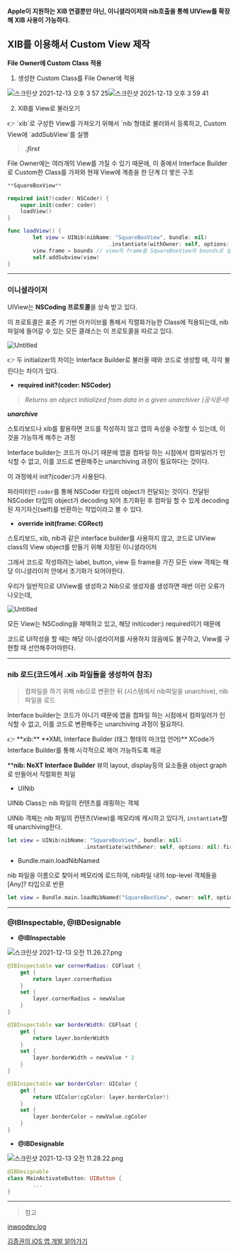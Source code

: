 **Apple이 지원하는 XIB 연결뿐만 아닌, 이니셜라이저와 nib호출을 통해 UIView를 확장해 XIB 사용이 가능하다.**


## XIB를 이용해서 Custom View 제작

**File Owner에 Custom Class 적용**

1. 생성한 Custom Class를 File Owner에 적용

![스크린샷 2021-12-13 오후 3 57 25](https://user-images.githubusercontent.com/93528918/145775968-b207845e-f922-430a-898d-906861db4c7e.png)![스크린샷 2021-12-13 오후 3 59 41](https://user-images.githubusercontent.com/93528918/145775977-e00f3342-ab1a-4f6e-a16e-7e596a9b1d23.png)



2. XIB를 View로 불러오기

<aside>
👉 `xib`로 구성한 View를 가져오기 위해서 `nib`형태로 불러와서 등록하고,
Custom View에 `addSubView`를 실행

</aside>

> ***.first***

File Owner에는 여러개의 View를 가질 수 있기 때문에, 이 중에서 Interface Builder로 Custom한 Class를 가져와 현재 View에 계층을 한 단계 더 쌓은 구조
> 

```swift
**SquareBoxView**

required init?(coder: NSCoder) {
    super.init(coder: coder)
    loadView()
}

func loadView() {
		let view = UINib(nibName: "SquareBoxView", bundle: nil)
								.instantiate(withOwner: self, options: nil).first as! UIView
		view.frame = bounds // view의 frame을 SquareBoxView의 bounds로 설정
		self.addSubview(view)
}
```

---

### 이니셜라이저

UIView는 **NSCoding 프로토콜**을 상속 받고 있다.

이 프로토콜은 표준 키 기반 아카이브를 통해서 직렬화가능한 Class에 적용되는데, nib 파일에 들어갈 수 있는 모든 클래스는 이 프로토콜을 따르고 있다.

![Untitled](https://s3-us-west-2.amazonaws.com/secure.notion-static.com/3775756c-50c2-4dbb-8025-beb2c92e7d16/Untitled.png)

<aside>
👉 두 initializer의 차이는 Interface Builder로 불러올 때와 코드로 생성할 때, 각각 불린다는 차이가 있다.

</aside>

- **required init?(coder: NSCoder)**

> *Returns an object initialized from data in a given unarchiver (공식문서)*
> 

***unarchive***

스토리보드나 xib를 활용하면 코드를 작성하지 않고 앱의 속성을 수정할 수 있는데, 이것을 가능하게 해주는 과정

Interface builder는 코드가 아니기 때문에 앱을 컴파일 하는 시점에서 컴파일러가 인식할 수 없고, 이를 코드로 변환해주는 unarchiving 과정이 필요하다는 것이다.

이 과정에서 init?(coder:)가 사용된다.

파라미터인 `coder`를 통해 NSCoder 타입의 object가 전달되는 것이다. 전달된 NSCoder 타입의 object가 decoding 되어 초기화된 후 컴파일 할 수 있게 decoding 된 자기자신(self)를 반환하는 작업이라고 볼 수 있다. 

- **override init(frame: CGRect)**

스토리보드, xib, nib과 같은 interface builder를 사용하지 않고, 코드로 UIView class의 View object를 만들기 위해 지정된 이니셜라이저

그래서 코드로 작성하려는 label, button, view 등 frame을 가진 모든 view 객체는 해당 이니셜라이저 안에서 초기화가 되어야한다.

우리가 일반적으로 UIView를 생성하고 Nib으로 생성자를 생성하면 매번 이런 오류가 나오는데,

![Untitled](https://s3-us-west-2.amazonaws.com/secure.notion-static.com/f057e3f3-8e89-4873-a437-ee31a875ad99/Untitled.png)

모든 View는 NSCoding을 채택하고 있고, 해당 init(coder:) required이기 때문에

코드로 UI작성을 할 때는 해당 이니셜라이저를 사용하지 않음에도 불구하고, View를 구현할 때 선언해주어야한다.

---

### nib 로드(코드에서 .xib 파일들을 생성하여 참조)

> 컴파일을 하기 위해 nib으로 변환한 뒤 (시스템에서 nib파일을 unarchive), nib파일을 로드
> 

Interface builder는 코드가 아니기 때문에 앱을 컴파일 하는 시점에서 컴파일러가 인식할 수 없고, 이를 코드로 변환해주는 unarchiving 과정이 필요하다.

<aside>
👉 **xib:** **XML Interface Builder (태그 형태의 마크업 언어)**
XCode가 Interface Builder를 통해 시각적으로 제어 가능하도록 제공

****nib: NeXT Interface Builder**
뷰의 layout, display등의 요소들을 object graph로 만들어서 직렬화한 파일

</aside>

- UINib

UINib Class는 nib 파일의 컨텐츠를 래핑하는 객체

UINib 객체는 nib 파일의 컨텐츠(View)를 메모리에 캐시하고 있다가, `instantiate`할 때 unarchiving한다.

```swift
let view = UINib(nibName: "SquareBoxView", bundle: nil)
						.instantiate(withOwner: self, options: nil).first as! UIView
```

- Bundle.main.loadNibNamed

nib 파일을 이름으로 찾아서 메모리에 로드하여, nib파일 내의 top-level 객체들을 [Any]? 타입으로 반환

```swift
let view = Bundle.main.loadNibNamed("SquareBoxView", owner: self, options: nil)
```

---

### @IBInspectable, @IBDesignable

- **@IBInspectable**

![스크린샷 2021-12-13 오전 11.26.27.png](https://s3-us-west-2.amazonaws.com/secure.notion-static.com/06d1832d-e8c5-4446-80ab-e9d2d27f1ec4/스크린샷_2021-12-13_오전_11.26.27.png)

```swift
@IBInspectable var cornerRadius: CGFloat {
    get {
        return layer.cornerRadius
    }
    set {
        layer.cornerRadius = newValue
    }
}

@IBInspectable var borderWidth: CGFloat {
    get {
        return layer.borderWidth
    }
    set {
        layer.borderWidth = newValue * 2
    }
}

@IBInspectable var borderColor: UIColor {
    get {
        return UIColor(cgColor: layer.borderColor!)
    }
    set {
        layer.borderColor = newValue.cgColor
    }
}
```

- **@IBDesignable**

![스크린샷 2021-12-13 오전 11.28.22.png](https://s3-us-west-2.amazonaws.com/secure.notion-static.com/2e5cc6c1-c57a-480f-9194-c15dba4e0647/스크린샷_2021-12-13_오전_11.28.22.png)

```swift
@IBDesignable
class MainActivateButton: UIButton {
		...
}
```

---

> 참고
> 

[inwoodev.log](https://velog.io/@inwoodev/iOS-initframe-initcoder)

[김종권의 iOS 앱 개발 알아가기](https://ios-development.tistory.com/311)
